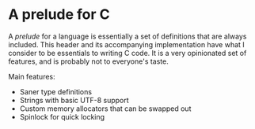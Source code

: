 # A prelude for C

A *prelude* for a language is essentially a set of definitions that are always included. This header and its accompanying implementation have what I consider to be essentials to writing C code. It is a very opinionated set of features, and is probably not to everyone's taste.

Main features:
- Saner type definitions
- Strings with basic UTF-8 support
- Custom memory allocators that can be swapped out
- Spinlock for quick locking

